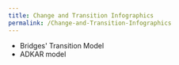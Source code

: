 ```yaml
---
title: Change and Transition Infographics
permalink: /Change-and-Transition-Infographics
---
```


* Bridges' Transition Model
* ADKAR model
